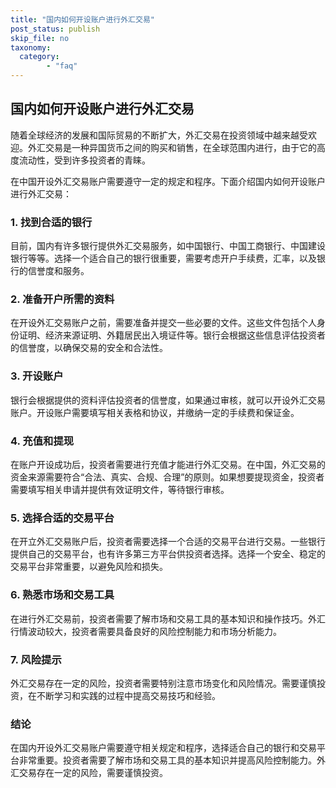 ```yaml
---
title: "国内如何开设账户进行外汇交易"
post_status: publish
skip_file: no
taxonomy:
  category:
        - "faq"
---
```


## 国内如何开设账户进行外汇交易

随着全球经济的发展和国际贸易的不断扩大，外汇交易在投资领域中越来越受欢迎。外汇交易是一种异国货币之间的购买和销售，在全球范围内进行，由于它的高度流动性，受到许多投资者的青睐。

在中国开设外汇交易账户需要遵守一定的规定和程序。下面介绍国内如何开设账户进行外汇交易：

### 1. 找到合适的银行

目前，国内有许多银行提供外汇交易服务，如中国银行、中国工商银行、中国建设银行等等。选择一个适合自己的银行很重要，需要考虑开户手续费，汇率，以及银行的信誉度和服务。

### 2. 准备开户所需的资料

在开设外汇交易账户之前，需要准备并提交一些必要的文件。这些文件包括个人身份证明、经济来源证明、外籍居民出入境证件等。银行会根据这些信息评估投资者的信誉度，以确保交易的安全和合法性。

### 3. 开设账户

银行会根据提供的资料评估投资者的信誉度，如果通过审核，就可以开设外汇交易账户。开设账户需要填写相关表格和协议，并缴纳一定的手续费和保证金。

### 4. 充值和提现

在账户开设成功后，投资者需要进行充值才能进行外汇交易。在中国，外汇交易的资金来源需要符合“合法、真实、合规、合理”的原则。如果想要提现资金，投资者需要填写相关申请并提供有效证明文件，等待银行审核。

### 5. 选择合适的交易平台

在开立外汇交易账户后，投资者需要选择一个合适的交易平台进行交易。一些银行提供自己的交易平台，也有许多第三方平台供投资者选择。选择一个安全、稳定的交易平台非常重要，以避免风险和损失。

### 6. 熟悉市场和交易工具

在进行外汇交易前，投资者需要了解市场和交易工具的基本知识和操作技巧。外汇行情波动较大，投资者需要具备良好的风险控制能力和市场分析能力。

### 7. 风险提示

外汇交易存在一定的风险，投资者需要特别注意市场变化和风险情况。需要谨慎投资，在不断学习和实践的过程中提高交易技巧和经验。

### 结论

在国内开设外汇交易账户需要遵守相关规定和程序，选择适合自己的银行和交易平台非常重要。投资者需要了解市场和交易工具的基本知识并提高风险控制能力。外汇交易存在一定的风险，需要谨慎投资。
